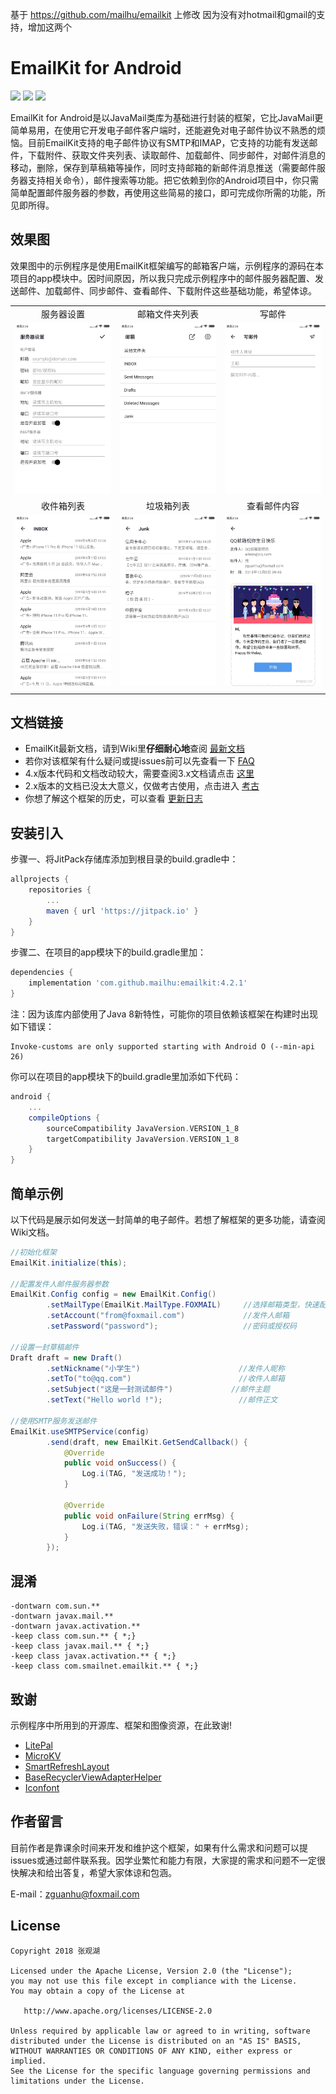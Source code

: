 基于 https://github.com/mailhu/emailkit 上修改
因为没有对hotmail和gmail的支持，增加这两个


# EmailKit for Android
[![](https://img.shields.io/badge/platform-Android-green.svg)](https://developer.android.google.cn/)
[![](https://jitpack.io/v/mailhu/email.svg)](https://jitpack.io/#mailhu/email)
[![](https://img.shields.io/badge/Feedback-Foxmail-red)](http://mail.qq.com/cgi-bin/qm_share?t=qm_mailme&email=Zx0AEgYJDxInAQgfCgYOC0kECAo)


EmailKit for Android是以JavaMail类库为基础进行封装的框架，它比JavaMail更简单易用，在使用它开发电子邮件客户端时，还能避免对电子邮件协议不熟悉的烦恼。目前EmailKit支持的电子邮件协议有SMTP和IMAP，它支持的功能有发送邮件，下载附件、获取文件夹列表、读取邮件、加载邮件、同步邮件，对邮件消息的移动，删除，保存到草稿箱等操作，同时支持邮箱的新邮件消息推送（需要邮件服务器支持相关命令），邮件搜索等功能。把它依赖到你的Android项目中，你只需简单配置邮件服务器的参数，再使用这些简易的接口，即可完成你所需的功能，所见即所得。

## 效果图
效果图中的示例程序是使用EmailKit框架编写的邮箱客户端，示例程序的源码在本项目的app模块中。因时间原因，所以我只完成示例程序中的邮件服务器配置、发送邮件、加载邮件、同步邮件、查看邮件、下载附件这些基础功能，希望体谅。

|                           |                          |                          |
|:-------------------------:|:------------------------:|:------------------------:|
| 服务器设置                 | 邮箱文件夹列表            | 写邮件                    |
|![](image/demo_config.png) | ![](image/demo_main.png) | ![](image/demo_send.png) |
| 收件箱列表                 | 垃圾箱列表                | 查看邮件内容              |
|![](image/demo_inbox.png)  | ![](image/demo_junk.png) | ![](image/demo_watch.png)|
|                           |                          |                          |

## 文档链接
+ EmailKit最新文档，请到Wiki里**仔细耐心地**查阅 [最新文档](https://github.com/mailhu/emailkit/wiki)
+ 若你对该框架有什么疑问或提issues前可以先查看一下 [FAQ](https://github.com/mailhu/emailkit/blob/master/doc/FAQ.md)
+ 4.x版本代码和文档改动较大，需要查阅3.x文档请点击 [这里](https://github.com/mailhu/emailkit/blob/master/doc/3.x.md)
+ 2.x版本的文档已没太大意义，仅做考古使用，点击进入 [考古](https://github.com/mailhu/emailkit/blob/master/doc/2.x.md)
+ 你想了解这个框架的历史，可以查看 [更新日志](https://github.com/mailhu/emailkit/blob/master/doc/log.md)

## 安装引入
步骤一、将JitPack存储库添加到根目录的build.gradle中：
```gradle
allprojects {
    repositories {
        ...
        maven { url 'https://jitpack.io' }
    }
}
```
步骤二、在项目的app模块下的build.gradle里加：
```gradle
dependencies {
    implementation 'com.github.mailhu:emailkit:4.2.1'
}
```
注：因为该库内部使用了Java 8新特性，可能你的项目依赖该框架在构建时出现如下错误：
```
Invoke-customs are only supported starting with Android O (--min-api 26)
```
你可以在项目的app模块下的build.gradle里加添如下代码：
```gradle
android {
    ...
    compileOptions {
        sourceCompatibility JavaVersion.VERSION_1_8
        targetCompatibility JavaVersion.VERSION_1_8
    }
}
```

## 简单示例
以下代码是展示如何发送一封简单的电子邮件。若想了解框架的更多功能，请查阅Wiki文档。
```java
//初始化框架
EmailKit.initialize(this);

//配置发件人邮件服务器参数
EmailKit.Config config = new EmailKit.Config()
        .setMailType(EmailKit.MailType.FOXMAIL)     //选择邮箱类型，快速配置服务器参数
        .setAccount("from@foxmail.com")             //发件人邮箱
        .setPassword("password");                   //密码或授权码

//设置一封草稿邮件
Draft draft = new Draft()
        .setNickname("小学生")                      //发件人昵称
        .setTo("to@qq.com")                        //收件人邮箱
        .setSubject("这是一封测试邮件")             //邮件主题
        .setText("Hello world !");                 //邮件正文

//使用SMTP服务发送邮件
EmailKit.useSMTPService(config)
        .send(draft, new EmailKit.GetSendCallback() {
            @Override
            public void onSuccess() {
                Log.i(TAG, "发送成功！");
            }

            @Override
            public void onFailure(String errMsg) {
                Log.i(TAG, "发送失败，错误：" + errMsg);
            }
        });
```

## 混淆
```
-dontwarn com.sun.**
-dontwarn javax.mail.**
-dontwarn javax.activation.**
-keep class com.sun.** { *;}
-keep class javax.mail.** { *;}
-keep class javax.activation.** { *;}
-keep class com.smailnet.emailkit.** { *;}
```

## 致谢
示例程序中所用到的开源库、框架和图像资源，在此致谢!
+ [LitePal](https://github.com/LitePalFramework/LitePal)
+ [MicroKV](https://github.com/mailhu/microkv)
+ [SmartRefreshLayout](https://github.com/scwang90/SmartRefreshLayout)
+ [BaseRecyclerViewAdapterHelper](https://github.com/CymChad/BaseRecyclerViewAdapterHelper)
+ [Iconfont](https://www.iconfont.cn/)

## 作者留言
目前作者是靠课余时间来开发和维护这个框架，如果有什么需求和问题可以提issues或通过邮件联系我。因学业繁忙和能力有限，大家提的需求和问题不一定很快解决和给出答复，希望大家体谅和包涵。

E-mail：zguanhu@foxmail.com

## License
```
Copyright 2018 张观湖

Licensed under the Apache License, Version 2.0 (the "License");
you may not use this file except in compliance with the License.
You may obtain a copy of the License at

   http://www.apache.org/licenses/LICENSE-2.0

Unless required by applicable law or agreed to in writing, software
distributed under the License is distributed on an "AS IS" BASIS,
WITHOUT WARRANTIES OR CONDITIONS OF ANY KIND, either express or implied.
See the License for the specific language governing permissions and
limitations under the License.
```
